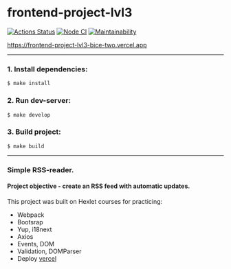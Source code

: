 # frontend-project-lvl3

[![Actions Status](https://github.com/ignatiy-f/frontend-project-lvl3/workflows/hexlet-check/badge.svg)](https://github.com/ignatiy-f/frontend-project-lvl3/actions)
[![Node CI](https://github.com/ignatiy-f/frontend-project-lvl3/actions/workflows/node.js.yml/badge.svg)](https://github.com/ignatiy-f/frontend-project-lvl3/actions/workflows/node.js.yml)
[![Maintainability](https://api.codeclimate.com/v1/badges/1a8ab5a6a216b71e539f/maintainability)](https://codeclimate.com/github/ignatiy-f/frontend-project-lvl3/maintainability)


https://frontend-project-lvl3-bice-two.vercel.app

---

### 1. Install dependencies:

```
$ make install
```
### 2. Run dev-server:

```
$ make develop
```
### 3. Build project:

```
$ make build
```
---
### Simple RSS-reader.
#### Project objective - create an RSS feed with automatic updates.
This project was built on Hexlet courses for practicing:

* Webpack
* Bootsrap
* Yup, i18next
* Axios
* Events, DOM
* Validation, DOMParser 
* Deploy [vercel](https://vercel.com/)